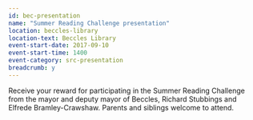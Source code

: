 ```yaml
---
id: bec-presentation
name: "Summer Reading Challenge presentation"
location: beccles-library
location-text: Beccles Library
event-start-date: 2017-09-10
event-start-time: 1400
event-category: src-presentation
breadcrumb: y
---
```


Receive your reward for participating in the Summer Reading Challenge from the mayor and deputy mayor of Beccles, Richard Stubbings and Elfrede Bramley-Crawshaw. Parents and siblings welcome to attend.
